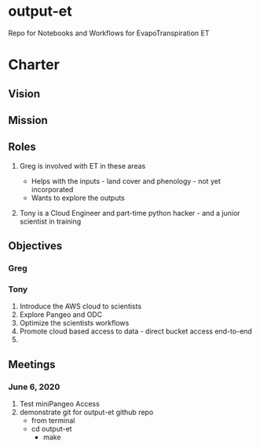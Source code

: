 # output-et
Repo for Notebooks and Workflows for EvapoTranspiration ET

# Charter

## Vision

## Mission

## Roles

1. Greg is involved with ET in these areas
    - Helps with the inputs - land cover and phenology - not yet incorporated
    - Wants to explore the outputs

2. Tony is a Cloud Engineer and part-time python hacker - and a junior scientist in training

## Objectives

### Greg

### Tony

1. Introduce the AWS cloud to scientists
2. Explore Pangeo and ODC
3. Optimize the scientists workflows
4. Promote cloud based access to data - direct bucket access end-to-end
5. 

## Meetings

### June 6, 2020

1. Test miniPangeo Access
2. demonstrate git for output-et github repo
    - from terminal
    - cd output-et
        - make
  

